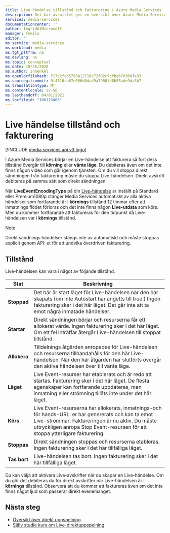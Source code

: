 ```yaml
---
title: Live händelse tillstånd och fakturering i Azure Media Services
description: Det här avsnittet ger en översikt över Azure Media Services Live händelse tillstånd och fakturering.
services: media-services
documentationcenter: ''
author: IngridAtMicrosoft
manager: femila
editor: ''
ms.service: media-services
ms.workload: media
ms.tgt_pltfrm: na
ms.devlang: ne
ms.topic: conceptual
ms.date: 10/26/2020
ms.author: inhenkel
ms.openlocfilehash: f17c2fcd5793412716c72f02c7cfbe670360fa33
ms.sourcegitcommit: 9f4510cb67e566d8dad9a7908fd8b58ade9da3b7
ms.translationtype: MT
ms.contentlocale: sv-SE
ms.lasthandoff: 04/01/2021
ms.locfileid: "106123465"
---
```

# <a name="live-event-states-and-billing"></a>Live händelse tillstånd och fakturering

[!INCLUDE [media services api v3 logo](./includes/v3-hr.md)]

I Azure Media Services börjar en Live-händelse att fakturera så fort dess tillstånd övergår till **körning** eller **vänte läge**. Du debiteras även om det inte finns någon video som går igenom tjänsten. Om du vill stoppa direkt sändningen från fakturering måste du stoppa Live-händelsen. Direkt avskrift debiteras på samma sätt som direkt sändningen.

När **LiveEventEncodingType** på din [Live-händelse](/rest/api/media/liveevents) är inställt på Standard eller Premium1080p stänger Media Services automatiskt av alla aktiva händelser som fortfarande är i **körnings** tillstånd 12 timmar efter att inmatnings flödet förloras och det inte finns någon **Live-utdata** som körs. Men du kommer fortfarande att faktureras för den tidpunkt då Live-händelsen var i **körnings** tillstånd.

> [!NOTE]
> Direkt sändnings händelser stängs inte av automatiskt och måste stoppas explicit genom API: et för att undvika överdriven fakturering.

## <a name="states"></a>Tillstånd

Live-händelsen kan vara i något av följande tillstånd.

|Stat|Beskrivning|
|---|---|
|**Stoppad**| Det här är start läget för Live-händelsen när den har skapats (om inte Autostart har angetts till true.) Ingen fakturering sker i det här läget. Det går inte att ta emot några inmatade händelser. |
|**Startar**| Direkt sändningen börjar och resurserna får ett allokerat värde. Ingen fakturering sker i det här läget.  Om ett fel inträffar återgår Live-händelsen till stoppat tillstånd.|
| **Allokera** | Tilldelnings åtgärden anropades för Live-händelsen och resurserna tillhandahålls för den här Live-händelsen. När den här åtgärden har slutförts övergår den aktiva händelsen över till vänte läge.
|**Läget**| Live Event-resurser har etablerats och är redo att startas. Fakturering sker i det här läget.  De flesta egenskaper kan fortfarande uppdateras, men inmatning eller strömning tillåts inte under det här läget.
|**Körs**| Live Event-resurserna har allokerats, inmatnings-och för hands-URL: er har genererats och kan ta emot Live-strömmar. Faktureringen är nu aktiv. Du måste uttryckligen anropa Stop Event-resursen för att stoppa ytterligare fakturering.|
|**Stoppas**| Direkt sändningen stoppas och resurserna etableras. Ingen fakturering sker i det här tillfälliga läget. |
|**Tas bort**| Live-händelsen tas bort. Ingen fakturering sker i det här tillfälliga läget. |

Du kan välja att aktivera Live-avskrifter när du skapar en Live-händelse. Om du gör det debiteras du för direkt avskrifter när Live-händelsen är i **körnings** tillstånd. Observera att du kommer att faktureras även om det inte finns något ljud som passerar direkt evenemanget.

## <a name="next-steps"></a>Nästa steg

- [Översikt över direkt uppspelning](stream-live-streaming-concept.md)
- [Själv studie kurs om Live-direktuppspelning](stream-live-tutorial-with-api.md)
